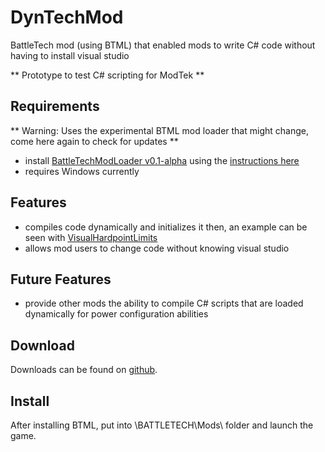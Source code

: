 # DynTechMod
BattleTech mod (using BTML) that enabled mods to write C# code without having to install visual studio

** Prototype to test C# scripting for ModTek **

## Requirements
** Warning: Uses the experimental BTML mod loader that might change, come here again to check for updates **

* install [BattleTechModLoader v0.1-alpha](https://github.com/Mpstark/BattleTechModLoader/releases) using the [instructions here](https://github.com/Mpstark/BattleTechModLoader)
* requires Windows currently

## Features

- compiles code dynamically and initializes it then, an example can be seen with [VisualHardpointLimits](https://github.com/CptMoore/VisualHardpointLimits)
- allows mod users to change code without knowing visual studio 

## Future Features

- provide other mods the ability to compile C# scripts that are loaded dynamically for power configuration abilities

## Download

Downloads can be found on [github](https://github.com/CptMoore/DynTechMod/releases).

## Install
After installing BTML, put into \BATTLETECH\Mods\ folder and launch the game.
